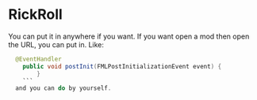 # RickRoll
You can put it in anywhere if you want.
If you want open a mod then open the URL, you can put in.
Like:
```java
  @EventHandler
    public void postInit(FMLPostInitializationEvent event) {
        }
    ```
  and you can do by yourself.
